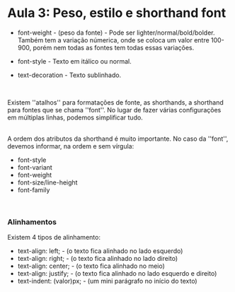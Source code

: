 # Aula 3: Peso, estilo e shorthand font

 

* font-weight - (peso da fonte) - Pode ser lighter/normal/bold/bolder. Também tem a variação númerica, onde se coloca um valor entre 100-900, porém nem todas as fontes tem todas essas variações. 

* font-style - Texto em itálico ou normal.

* text-decoration - Texto sublinhado.
<br>
 
Existem ''atalhos'' para formatações de fonte, as shorthands, a shorthand para fontes que se chama ''font''. No lugar de fazer várias configurações em múltiplas linhas, podemos simplificar tudo.  
<br>

A ordem dos atributos da shorthand é muito importante. No caso da ''font'', devemos informar, na ordem e sem vírgula: 

* font-style  
* font-variant 
* font-weight 
* font-size/line-height
* font-family 
<br>

### Alinhamentos
Existem 4 tipos de alinhamento:

* text-align: left; - (o texto fica alinhado no lado esquerdo)
* text-align: right; - (o texto fica alinhado no lado direito)
* text-align: center; - (o texto fica alinhado no meio)
* text-align: justify; - (o texto fica alinhado no lado esquerdo e direito)
* text-indent: (valor)px; - (um mini parágrafo no início do texto)

